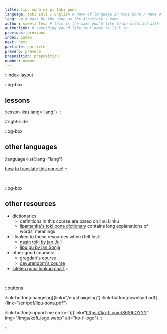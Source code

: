 ```yaml
---
title: lipu sona mi pi toki pona
language: toki Inli / English # name of language in toki pona / name of language in the language
lang: en # must be the same as the directory's name
author: soweli Tesa # this is the name you'd like to be credited with
authorlink: # something you'd like your name to link to
previous: previous
index: index
next: next
particle: particle
preverb: preverb
preposition: preposition
number: number
---
```


<!-- 
note for translators: feel free to change the file names! just make sure to keep the numbers at the start, so they show up in the right order. 
-->

::index-layout

  ::bg-box
  ## lessons
  <!-- this will automatically generate the list of lessons -->
  :lesson-list{:lang="lang"}
  ::

#right-side

  ::bg-box
  ## other languages
  <!-- this will automatically generate the list of languages -->
  :language-list{:lang="lang"}

  <!-- you probably want to remove this link from your translation. -->
  [how to translate this course!](/en/translate) 
  ::

  <br />

  ::bg-box
  ## other resources

  - dictionaries
    - definitions in this course are based on [lipu Linku](https://linku.la/)
    - [lipamanka's toki pona dictionary](https://lipamanka.gay/essays/dictionary) contains long explanations of words' meanings
  - i looked to these resources when i felt lost:
    - [nasin toki by jan Juli](https://github.com/kilipan/nasin-toki)
    - [lipu pu by jan Sonja](https://tokipona.org/)
  - other good courses:
    - [gregdan's course](https://mun.la/toki-pona/)
    - [devurandom's course](https://lipu-sona.pona.la/)
  - [sitelen pona lookup chart](https://tokipona.org/sitelen_pona.html)
  ::

<br />

  ::buttons
  <!-- don't translate the changelog, just remove this link -->
  :link-button[changelog]{link="/en/changelog"}
  :link-button[download pdf]{link="/en/pdf/lipu-sona.pdf"} 
  <!-- feel free to replace this ko-fi link w/ a link to support you. or remove it. or keep it. up to u -->
  :link-button[support me on ko-fi]{link="https://ko-fi.com/S6S6IOYYY" img="/imgs/kofi_logo.webp" alt="ko-fi logo"}
  ::

::